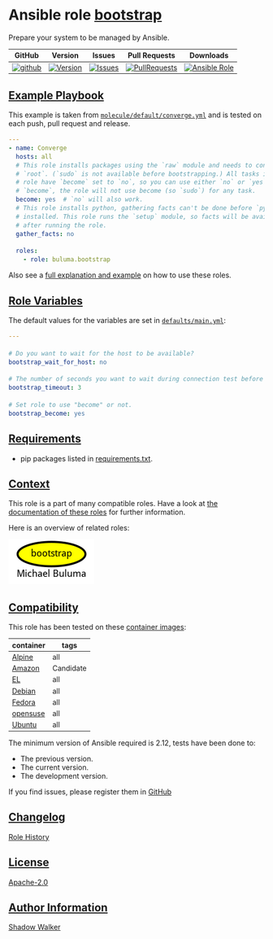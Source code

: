 # Ansible role [bootstrap](https://galaxy.ansible.com/ui/standalone/roles/buluma/bootstrap/documentation)

Prepare your system to be managed by Ansible.

|GitHub|Version|Issues|Pull Requests|Downloads|
|------|-------|------|-------------|---------|
|[![github](https://github.com/buluma/ansible-role-bootstrap/actions/workflows/molecule.yml/badge.svg)](https://github.com/buluma/ansible-role-bootstrap/actions/workflows/molecule.yml)|[![Version](https://img.shields.io/github/release/buluma/ansible-role-bootstrap.svg)](https://github.com/buluma/ansible-role-bootstrap/releases/)|[![Issues](https://img.shields.io/github/issues/buluma/ansible-role-bootstrap.svg)](https://github.com/buluma/ansible-role-bootstrap/issues/)|[![PullRequests](https://img.shields.io/github/issues-pr-closed-raw/buluma/ansible-role-bootstrap.svg)](https://github.com/buluma/ansible-role-bootstrap/pulls/)|[![Ansible Role](https://img.shields.io/ansible/role/d/buluma/bootstrap)](https://galaxy.ansible.com/ui/standalone/roles/buluma/bootstrap/documentation)|

## [Example Playbook](#example-playbook)

This example is taken from [`molecule/default/converge.yml`](https://github.com/buluma/ansible-role-bootstrap/blob/master/molecule/default/converge.yml) and is tested on each push, pull request and release.

```yaml
---
- name: Converge
  hosts: all
  # This role installs packages using the `raw` module and needs to connect as
  # `root`. (`sudo` is not available before bootstrapping.) All tasks in the
  # role have `become` set to `no`, so you can use either `no` or `yes` for
  # `become`, the role will not use become (so `sudo`) for any task.
  become: yes  # `no` will also work.
  # This role installs python, gathering facts can't be done before `python` is
  # installed. This role runs the `setup` module, so facts will be available
  # after running the role.
  gather_facts: no

  roles:
    - role: buluma.bootstrap
```

Also see a [full explanation and example](https://buluma.github.io/how-to-use-these-roles.html) on how to use these roles.

## [Role Variables](#role-variables)

The default values for the variables are set in [`defaults/main.yml`](https://github.com/buluma/ansible-role-bootstrap/blob/master/defaults/main.yml):

```yaml
---

# Do you want to wait for the host to be available?
bootstrap_wait_for_host: no

# The number of seconds you want to wait during connection test before failing.
bootstrap_timeout: 3

# Set role to use "become" or not.
bootstrap_become: yes
```

## [Requirements](#requirements)

- pip packages listed in [requirements.txt](https://github.com/buluma/ansible-role-bootstrap/blob/master/requirements.txt).


## [Context](#context)

This role is a part of many compatible roles. Have a look at [the documentation of these roles](https://buluma.github.io/) for further information.

Here is an overview of related roles:

![dependencies](https://raw.githubusercontent.com/buluma/ansible-role-bootstrap/png/requirements.png "Dependencies")

## [Compatibility](#compatibility)

This role has been tested on these [container images](https://hub.docker.com/u/buluma):

|container|tags|
|---------|----|
|[Alpine](https://hub.docker.com/r/buluma/alpine)|all|
|[Amazon](https://hub.docker.com/r/buluma/amazonlinux)|Candidate|
|[EL](https://hub.docker.com/r/buluma/enterpriselinux)|all|
|[Debian](https://hub.docker.com/r/buluma/debian)|all|
|[Fedora](https://hub.docker.com/r/buluma/fedora)|all|
|[opensuse](https://hub.docker.com/r/buluma/opensuse)|all|
|[Ubuntu](https://hub.docker.com/r/buluma/ubuntu)|all|

The minimum version of Ansible required is 2.12, tests have been done to:

- The previous version.
- The current version.
- The development version.

If you find issues, please register them in [GitHub](https://github.com/buluma/ansible-role-bootstrap/issues)

## [Changelog](#changelog)

[Role History](https://github.com/buluma/ansible-role-bootstrap/blob/master/CHANGELOG.md)

## [License](#license)

[Apache-2.0](https://github.com/buluma/ansible-role-bootstrap/blob/master/LICENSE)

## [Author Information](#author-information)

[Shadow Walker](https://buluma.github.io/)

